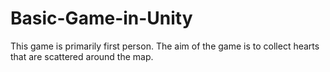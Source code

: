 # Basic-Game-in-Unity
This game is primarily first person. The aim of the game is to collect hearts that are scattered around the map.
